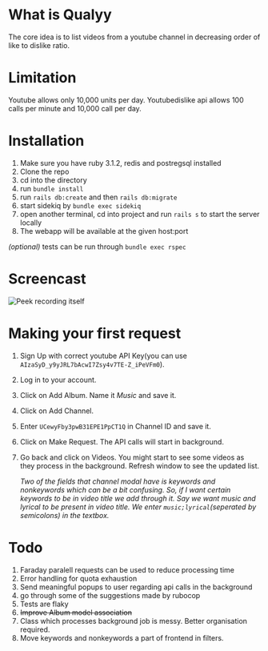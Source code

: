# What is Qualyy

The core idea is to list videos from a youtube channel in decreasing
order of like to dislike ratio. 

# Limitation

Youtube allows only 10,000 units per day. Youtubedislike api allows 100 calls
per minute and 10,000 call per day.

# Installation

1. Make sure you have ruby 3.1.2, redis and postregsql installed
2. Clone the repo
3. cd into the directory
4. run `bundle install`
5. run `rails db:create` and then `rails db:migrate`
6. start sidekiq by `bundle exec sidekiq`
7. open another terminal, cd into project and run `rails s` to start the server locally
8. The webapp will be available at the given host:port

*(optional)* tests can be run through `bundle exec rspec`

# Screencast

![Peek recording itself](https://raw.githubusercontent.com/sapienfrom2000s/Qualyy/main/public/screencast.gif)

# Making your first request 

1. Sign Up with correct youtube API Key(you can use `AIzaSyD_y9yJRL7bAcwI7Zsy4v7TE-Z_iPeVFm0`).
2. Log in to your account.
3. Click on Add Album. Name it *Music* and save it.
4. Click on Add Channel. 
5. Enter `UCewyFby3pwB31EPE1PpCT1Q` in Channel ID and save it.
6. Click on Make Request. The API calls will start in background.
7. Go back and click on Videos. You might start to see some videos as they
   process in the background. Refresh window to see the updated list. 

   *Two of the fields that channel modal have is keywords and nonkeywords which can
   be a bit confusing. So, if I want certain keywords to be in video title we add
   through it. Say we want *music* and *lyrical* to be present in video title. We
   enter `music;lyrical`(seperated by semicolons) in the textbox.*

# Todo

1. Faraday paralell requests can be used to reduce processing time
2. Error handling for quota exhaustion
3. Send meaningful popups to user regarding api calls in the background
4. go through some of the suggestions made by rubocop
5. Tests are flaky
6. ~~Improve Album model association~~
7. Class which processes background job is messy. Better organisation
   required.
8. Move keywords and nonkeywords a part of frontend in filters.

